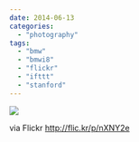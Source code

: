 ```yaml
---
date: 2014-06-13
categories: 
  - "photography"
tags: 
  - "bmw"
  - "bmwi8"
  - "flickr"
  - "ifttt"
  - "stanford"
---
```


![](https://farm3.staticflickr.com/2914/14415063015_e7657a7b34_b.jpg)  

  
  
via Flickr http://flic.kr/p/nXNY2e
